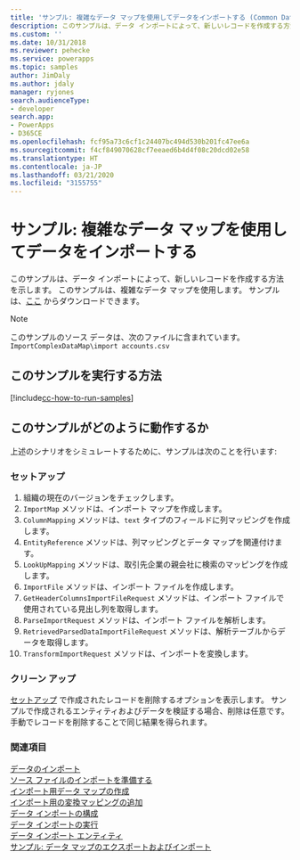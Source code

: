 ```yaml
---
title: 'サンプル: 複雑なデータ マップを使用してデータをインポートする (Common Data Service) | Microsoft Docs'
description: このサンプルは、データ インポートによって、新しいレコードを作成する方法を示します。
ms.custom: ''
ms.date: 10/31/2018
ms.reviewer: pehecke
ms.service: powerapps
ms.topic: samples
author: JimDaly
ms.author: jdaly
manager: ryjones
search.audienceType:
- developer
search.app:
- PowerApps
- D365CE
ms.openlocfilehash: fcf95a73c6cf1c24407bc494d530b201fc47ee6a
ms.sourcegitcommit: f4cf849070628cf7eeaed6b4d4f08c20dcd02e58
ms.translationtype: HT
ms.contentlocale: ja-JP
ms.lasthandoff: 03/21/2020
ms.locfileid: "3155755"
---
```

# <a name="sample-import-data-using-complex-data-map"></a>サンプル: 複雑なデータ マップを使用してデータをインポートする

このサンプルは、データ インポートによって、新しいレコードを作成する方法を示します。 このサンプルは、複雑なデータ マップを使用します。 サンプルは、[ここ](https://github.com/Microsoft/PowerApps-Samples/tree/master/cds/orgsvc/C%23/ImportComplexDataMap) からダウンロードできます。

>[!NOTE]
> このサンプルのソース データは、次のファイルに含まれています。`ImportComplexDataMap\import accounts.csv`

## <a name="how-to-run-this-sample"></a>このサンプルを実行する方法

[!include[cc-how-to-run-samples](../../includes/cc-how-to-run-samples.md)]

## <a name="how-this-sample-works"></a>このサンプルがどのように動作するか

上述のシナリオをシミュレートするために、サンプルは次のことを行います:

### <a name="setup"></a>セットアップ

1. 組織の現在のバージョンをチェックします。
1. `ImportMap` メソッドは、インポート マップを作成します。
1. `ColumnMapping` メソッドは、`text` タイプのフィールドに列マッピングを作成します。
1. `EntityReference` メソッドは、列マッピングとデータ マップを関連付けます。
1. `LookUpMapping` メソッドは、取引先企業の親会社に検索のマッピングを作成します。
1. `ImportFile` メソッドは、インポート ファイルを作成します。
1. `GetHeaderColumnsImportFileRequest` メソッドは、インポート ファイルで使用されている見出し列を取得します。
1. `ParseImportRequest` メソッドは、インポート ファイルを解析します。 
1. `RetrievedParsedDataImportFileRequest` メソッドは、解析テーブルからデータを取得します。
1. `TransformImportRequest` メソッドは、インポートを変換します。


### <a name="clean-up"></a>クリーン アップ

[セットアップ](#setup) で作成されたレコードを削除するオプションを表示します。 サンプルで作成されるエンティティおよびデータを検証する場合、削除は任意です。 手動でレコードを削除することで同じ結果を得られます。


### <a name="see-also"></a>関連項目

[データのインポート](../../import-data.md)<br />
[ソース ファイルのインポートを準備する](../../prepare-source-files-import.md)<br />
[インポート用データ マップの作成](../../create-data-maps-for-import.md)<br />
[インポート用の変換マッピングの追加](../../add-transformation-mappings-import.md)<br />
[データ インポートの構成](../../configure-data-import.md)<br />
[データ インポートの実行](../../run-data-import.md)<br />
[データ インポート エンティティ](../../data-import-entities.md)<br />
[サンプル: データ マップのエクスポートおよびインポート](export-import-data-map.md)<br />
